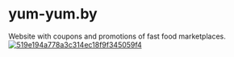 # yum-yum.by
Website with coupons and promotions of fast food marketplaces.
<a href="https://ibb.co/mtQFp29"><img src="https://i.ibb.co/WFSpCMk/519e194a778a3c314ec18f9f345059f4.jpg" alt="519e194a778a3c314ec18f9f345059f4" border="0"></a>
